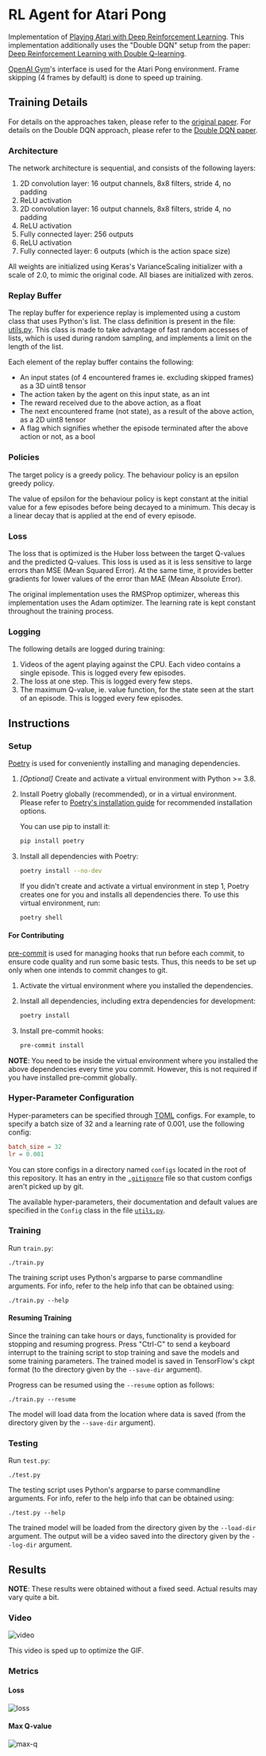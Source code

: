# RL Agent for Atari Pong

Implementation of [Playing Atari with Deep Reinforcement Learning](https://arxiv.org/abs/1312.5602).
This implementation additionally uses the "Double DQN" setup from the paper: [Deep Reinforcement Learning with Double Q-learning](https://arxiv.org/abs/1509.06461).

[OpenAI Gym](https://github.com/openai/gym)'s interface is used for the Atari Pong environment.
Frame skipping (4 frames by default) is done to speed up training.

## Training Details
For details on the approaches taken, please refer to the [original paper](https://arxiv.org/abs/1312.5602).
For details on the Double DQN approach, please refer to the [Double DQN paper](https://arxiv.org/abs/1509.06461).

### Architecture
The network architecture is sequential, and consists of the following layers:
1. 2D convolution layer: 16 output channels, 8x8 filters, stride 4, no padding
2. ReLU activation
3. 2D convolution layer: 16 output channels, 8x8 filters, stride 4, no padding
4. ReLU activation
5. Fully connected layer: 256 outputs
6. ReLU activation
7. Fully connected layer: 6 outputs (which is the action space size)

All weights are initialized using Keras's VarianceScaling initializer with a scale of 2.0, to mimic the original code.
All biases are initialized with zeros.

### Replay Buffer
The replay buffer for experience replay is implemented using a custom class that uses Python's list.
The class definition is present in the file: [utils.py](https://github.com/rharish101/PongRL/blob/master/utils.py#L12).
This class is made to take advantage of fast random accesses of lists, which is used during random sampling, and implements a limit on the length of the list.

Each element of the replay buffer contains the following:
* An input states (of 4 encountered frames ie. excluding skipped frames) as a 3D uint8 tensor
* The action taken by the agent on this input state, as an int
* The reward received due to the above action, as a float
* The next encountered frame (not state), as a result of the above action, as a 2D uint8 tensor
* A flag which signifies whether the episode terminated after the above action or not, as a bool

### Policies
The target policy is a greedy policy.
The behaviour policy is an epsilon greedy policy.

The value of epsilon for the behaviour policy is kept constant at the initial value for a few episodes before being decayed to a minimum.
This decay is a linear decay that is applied at the end of every episode.

### Loss
The loss that is optimized is the Huber loss between the target Q-values and the predicted Q-values.
This loss is used as it is less sensitive to large errors than MSE (Mean Squared Error).
At the same time, it provides better gradients for lower values of the error than MAE (Mean Absolute Error).

The original implementation uses the RMSProp optimizer, whereas this implementation uses the Adam optimizer.
The learning rate is kept constant throughout the training process.

### Logging
The following details are logged during training:
1. Videos of the agent playing against the CPU. Each video contains a single episode. This is logged every few episodes.
2. The loss at one step. This is logged every few steps.
3. The maximum Q-value, ie. value function, for the state seen at the start of an episode. This is logged every few episodes.

## Instructions

### Setup
[Poetry](https://python-poetry.org/) is used for conveniently installing and managing dependencies.

1. *[Optional]* Create and activate a virtual environment with Python >= 3.8.

2. Install Poetry globally (recommended), or in a virtual environment.
    Please refer to [Poetry's installation guide](https://python-poetry.org/docs/#installation) for recommended installation options.

    You can use pip to install it:
    ```sh
    pip install poetry
    ```

3. Install all dependencies with Poetry:
    ```sh
    poetry install --no-dev
    ```

    If you didn't create and activate a virtual environment in step 1, Poetry creates one for you and installs all dependencies there.
    To use this virtual environment, run:
    ```sh
    poetry shell
    ```

#### For Contributing
[pre-commit](https://pre-commit.com/) is used for managing hooks that run before each commit, to ensure code quality and run some basic tests.
Thus, this needs to be set up only when one intends to commit changes to git.

1. Activate the virtual environment where you installed the dependencies.

2. Install all dependencies, including extra dependencies for development:
    ```sh
    poetry install
    ```

3. Install pre-commit hooks:
    ```sh
    pre-commit install
    ```

**NOTE**: You need to be inside the virtual environment where you installed the above dependencies every time you commit.
However, this is not required if you have installed pre-commit globally.

### Hyper-Parameter Configuration
Hyper-parameters can be specified through [TOML](https://toml.io/en/) configs.
For example, to specify a batch size of 32 and a learning rate of 0.001, use the following config:
```toml
batch_size = 32
lr = 0.001
```

You can store configs in a directory named `configs` located in the root of this repository.
It has an entry in the [`.gitignore`](./.gitignore) file so that custom configs aren't picked up by git.

The available hyper-parameters, their documentation and default values are specified in the `Config` class in the file [`utils.py`](./utils.py).

### Training
Run `train.py`:
```
./train.py
```

The training script uses Python's argparse to parse commandline arguments.
For info, refer to the help info that can be obtained using:
```
./train.py --help
```

#### Resuming Training
Since the training can take hours or days, functionality is provided for stopping and resuming progress.
Press "Ctrl-C" to send a keyboard interrupt to the training script to stop training and save the models and some training parameters.
The trained model is saved in TensorFlow's ckpt format (to the directory given by the `--save-dir` argument).

Progress can be resumed using the `--resume` option as follows:
```
./train.py --resume
```
The model will load data from the location where data is saved (from the directory given by the `--save-dir` argument).

### Testing
Run `test.py`:
```
./test.py
```

The testing script uses Python's argparse to parse commandline arguments.
For info, refer to the help info that can be obtained using:
```
./test.py --help
```

The trained model will be loaded from the directory given by the `--load-dir` argument.
The output will be a video saved into the directory given by the `--log-dir` argument.

## Results

**NOTE**: These results were obtained without a fixed seed.
Actual results may vary quite a bit.

### Video
![video](./images/play.gif)

This video is sped up to optimize the GIF.

### Metrics
#### Loss
![loss](./images/loss.png)

#### Max Q-value
![max-q](./images/max-q.png)
